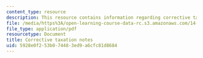 ```yaml
---
content_type: resource
description: This resource contains information regarding corrective taxation notes.
file: /media/https%3A/open-learning-course-data-rc.s3.amazonaws.com/14-471-public-economics-i-fall-2012/5928e0f253b074483ed9a6cfc81d8684_MIT14_471F12_corrective_tax.pdf
file_type: application/pdf
resourcetype: Document
title: Corrective taxation notes
uid: 5928e0f2-53b0-7448-3ed9-a6cfc81d8684
---
```

